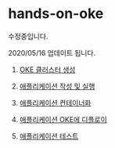 # hands-on-oke

수정중입니다.  

2020/05/16 업데이트 됩니다.


1. [OKE 클러스터 생성](setup.md)

1. [애플리케이션 작성 및 실행](application.md)

1. [애플리케이션 컨테이너화](docker.md)

1. [애플리케이션 OKE에 디플로이](oke.md)

1. [애플리케이션 테스트](test.md)

